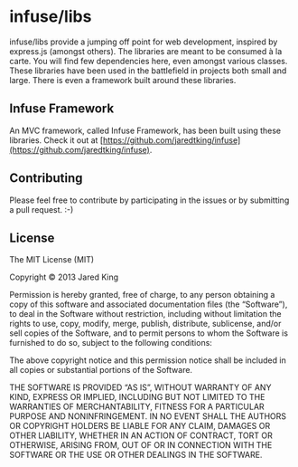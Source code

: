 infuse/libs
===========

infuse/libs provide a jumping off point for web development, inspired by express.js (amongst others). The libraries are meant to be consumed à la carte. You will find few dependencies here, even amongst various classes. These libraries have been used in the battlefield in projects both small and large. There is even a framework built around these libraries.

## Infuse Framework

An MVC framework, called Infuse Framework, has been built using these libraries. Check it out at [https://github.com/jaredtking/infuse](https://github.com/jaredtking/infuse).

## Contributing

Please feel free to contribute by participating in the issues or by submitting a pull request. :-)

## License

The MIT License (MIT)

Copyright © 2013 Jared King

Permission is hereby granted, free of charge, to any person obtaining a copy of this software and associated documentation files (the “Software”), to deal in the Software without restriction, including without limitation the rights to use, copy, modify, merge, publish, distribute, sublicense, and/or sell copies of the Software, and to permit persons to whom the Software is furnished to do so, subject to the following conditions:

The above copyright notice and this permission notice shall be included in all copies or substantial portions of the Software.

THE SOFTWARE IS PROVIDED “AS IS”, WITHOUT WARRANTY OF ANY KIND, EXPRESS OR IMPLIED, INCLUDING BUT NOT LIMITED TO THE WARRANTIES OF MERCHANTABILITY, FITNESS FOR A PARTICULAR PURPOSE AND NONINFRINGEMENT. IN NO EVENT SHALL THE AUTHORS OR COPYRIGHT HOLDERS BE LIABLE FOR ANY CLAIM, DAMAGES OR OTHER LIABILITY, WHETHER IN AN ACTION OF CONTRACT, TORT OR OTHERWISE, ARISING FROM, OUT OF OR IN CONNECTION WITH THE SOFTWARE OR THE USE OR OTHER DEALINGS IN THE SOFTWARE.